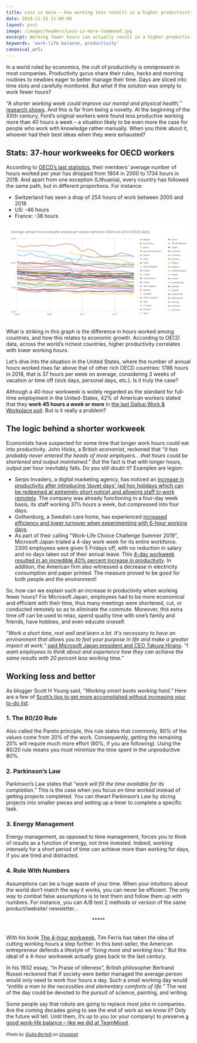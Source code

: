 ```yaml
---
title: Less is more – how working less results in a higher productivity
date: 2019-11-25 11:00:00
layout: post
image: /images/headers/Less-is-more-teammood.jpg
excerpt: Working fewer hours can actually result in a higher productivity
keywords: 'work-life balance, productivity'
canonical_url:
---
```


In a world ruled by economics, the cult of productivity is omnipresent in most companies. Productivity gurus share their rules, hacks and morning routines to newbies eager to better manage their time. Days are sliced into time slots and carefully monitored. But what if the solution was simply to work fewer hours?&nbsp;

*“A shorter working week could improve our mental and physical health,''* [research shows](https://www.economist.com/free-exchange/2013/09/24/get-a-life). And this is far from being a novelty. At the beginning of the XXth century, Ford’s original workers were found less productive working more than 40 hours a week – a situation likely to be even more the case for people who work with knowledge rather manually. When you think about it, whoever had their best ideas when they were exhausted?

## **Stats: 37-hour workweeks for OECD workers**

According to [OECD’s last statistics](https://stats.oecd.org/Index.aspx?DataSetCode=ANHRS#), their members’ average number of hours worked per year has dropped from 1804 in 2000 to 1734 hours in 2018. And apart from one exception (Lithuania), every country has followed the same path, but in different proportions. For instance:

* Switzerland has seen a drop of 254 hours of work between 2000 and 2018&nbsp;
* US: -46 hours&nbsp;
* France: -38 hours&nbsp;

[![Average annual hours actually worked per worker in OECD countries](/images/posts/Average-annual-hours-actually-worked-per-worker.png)](https://www.teammood.com/)

What is striking in this graph is the difference in hours worked among countries, and how this relates to economic growth. According to OECD data, across the world’s richest countries, higher productivity correlates with lower working hours.&nbsp;

Let’s dive into the situation in the United States, where the number of annual hours worked rises far above that of other rich OECD countries: 1786 hours in 2018, that is 37 hours per week on average, considering 3 weeks of vacation or time off (sick days, personal days, etc.). Is it truly the case?

Although a 40-hour workweek is widely regarded as the standard for full-time employment in the United-States, 42% of American workers stated that they **work 45 hours a week or more** in [the last Gallup Work & Workplace poll](https://news.gallup.com/poll/1720/Work-Work-Place.aspx). But is it really a problem?

## **The logic behind a shorter workweek**

Economists have suspected for some time that longer work hours could eat into productivity. John Hicks, a British economist, reckoned that *“it has probably never entered the heads of most employers… that hours could be shortened and output maintained.”* But the fact is that with longer hours, output per hour inevitably falls. Do you still doubt it? Examples are legion:

* Serps Invaders, a digital marketing agency, has noticed an [increase in productivity after introducing ‘duvet days’ (ad hoc holidays which can be redeemed at extremely short notice) and allowing staff to work remotely](https://www.theguardian.com/small-business-network/2015/apr/02/remote-working-talent-edinburgh-agency). The company was already functioning in a four-day week basis, its staff working 37½ hours a week, but compressed into four days.&nbsp;
* Gothenburg, a Swedish care home, has experienced [increased efficiency and lower turnover when experimenting with 6-hour working days](https://www.theguardian.com/world/2015/sep/17/efficiency-up-turnover-down-sweden-experiments-with-six-hour-working-day).
* As part of their calling "Work-Life Choice Challenge Summer 2019", Microsoft Japan trialed a 4-day work week for its entire workforce. 2300 employees were given 5 Fridays off, with no reduction in salary and no days taken out of their annual leave. This [4-day workweek resulted in an incredible 40% percent increase in productivity](https://mashable.com/article/microsoft-japan-4-day-work-week-trial-3-day-weekend/?europe=true). In addition, the American firm also witnessed a decrease in electricity consumption and paper printed. The measure proved to be good for both people and the environment\!

So, how can we explain such an increase in productivity when working fewer hours? For Microsoft Japan, employees had to be more economical and efficient with their time, thus many meetings were shortened, cut, or conducted remotely so as to eliminate the commute. Moreover, this extra time off can be used to relax, spend quality time with one’s family and friends, have hobbies, and even educate oneself.&nbsp;

*"Work a short time, rest well and learn a lot. It's necessary to have an environment that allows you to feel your purpose in life and make a greater impact at work,"&nbsp;*[said Microsoft Japan president and CEO Takuya Hirano](https://www.economist.com/free-exchange/2013/09/24/get-a-life). *"I want employees to think about and experience how they can achieve the same results with 20 percent less working time."*

## **Working less and better**

As blogger Scott H Young said, *“Working smart beats working hard.”* Here are a few of [Scott’s tips to get more accomplished without increasing your to-do list](https://www.lifehack.org/articles/featured/6-rules-to-work-less-and-get-more-accomplished.html)\:&nbsp;

### **1\. The 80/20 Rule**

Also called the Pareto principle, this rule states that commonly, 80% of the values come from 20% of the work. Consequently, getting the remaining 20% will require much more effort (80%, if you are following). Using the 80/20 rule means you must minimize the time spent in the unproductive 80%.&nbsp;

### **2\. Parkinson’s Law**

Parkinson’s Law states that *“work will fill the time available for its completion.”* This is the case when you focus on time worked instead of getting projects completed. You can thwart Parkinson’s Law by slicing projects into smaller pieces and setting up a timer to complete a specific task.

### **3\. Energy Management**

Energy management, as opposed to time management, forces you to think of results as a function of energy, not time invested. Indeed, working intensely for a short period of time can achieve more than working for days, if you are tired and distracted.

### **4\. Rule With Numbers**

Assumptions can be a huge waste of your time. When your intuitions about the world don’t match the way it works, you can never be efficient. The only way to combat false assumptions is to test them and follow them up with numbers. For instance, you can A/B test 2 methods or version of the same product/website/ newsletter…

<center>*****</center>

<center>&nbsp;</center>

With his book [The 4-hour workweek](https://fourhourworkweek.com/), Tim Ferris has taken the idea of cutting working hours a step further. In this best-seller, the American entrepreneur defends a lifestyle of *“living more and working less.”* But this ideal of a 4-hour workweek actually goes back to the last century.&nbsp;

In his 1932 essay, “In Praise of Idleness”, British philosopher Bertrand Russel reckoned that if society were better managed the average person would only need to work four hours a day. Such a small working day would *“entitle a man to the necessities and elementary comforts of life.”* The rest of the day could be devoted to the pursuit of science, painting, and writing.

Some people say that robots are going to replace most jobs in companies. Are the coming decades going to see the end of work as we know it? Only the future will tell. Until them, it’s up to you (or your company) to preserve [a good work-life balance – like we did at TeamMood](https://www.teammood.com/en/about/).

<small><em>Photo by <a href="https://unsplash.com/@giulia_bertelli?utm_source=unsplash&amp;utm_medium=referral&amp;utm_content=creditCopyText">Giulia Bertelli</a> on <a href="https://unsplash.com/?utm_source=unsplash&amp;utm_medium=referral&amp;utm_content=creditCopyText">Unsplash</a></em></small>